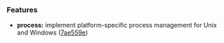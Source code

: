 ### Features

* **process:** implement platform-specific process management for Unix and Windows ([7ae559e](https://github.com/xraph/forge/commit/7ae559ee3c92d0906b086180d35b75c17cd77cc2))
